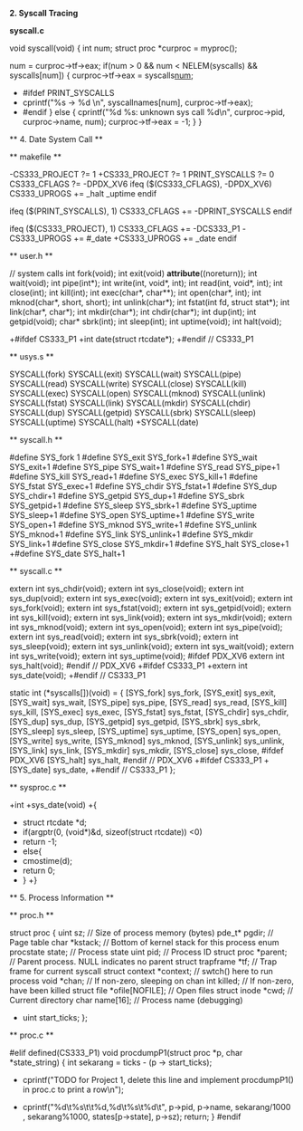 **2. Syscall Tracing**

**syscall.c**

void
syscall(void)
{
  int num;
  struct proc *curproc = myproc();
  
  num = curproc->tf->eax;
  if(num > 0 && num < NELEM(syscalls) && syscalls[num]) {
    curproc->tf->eax = syscalls[num]();
+   #ifdef PRINT_SYSCALLS
+    cprintf("%s -> %d \n", syscallnames[num], curproc->tf->eax);
+   #endif
    } else {
    cprintf("%d %s: unknown sys call %d\n",
      curproc->pid, curproc->name, num);
      curproc->tf->eax = -1;
  }
}


** 4. Date System Call **

** makefile **

-CS333_PROJECT ?= 1
+CS333_PROJECT ?= 1
PRINT_SYSCALLS ?= 0
CS333_CFLAGS ?= -DPDX_XV6
ifeq ($(CS333_CFLAGS), -DPDX_XV6)
CS333_UPROGS +=	_halt _uptime
endif

ifeq ($(PRINT_SYSCALLS), 1)
CS333_CFLAGS += -DPRINT_SYSCALLS
endif

ifeq ($(CS333_PROJECT), 1)
CS333_CFLAGS += -DCS333_P1
-CS333_UPROGS += #_date
+CS333_UPROGS += _date
endif

** user.h **

// system calls
int fork(void);
int exit(void) __attribute__((noreturn));
int wait(void);
int pipe(int*);
int write(int, void*, int);
int read(int, void*, int);
int close(int);
int kill(int);
int exec(char*, char**);
int open(char*, int);
int mknod(char*, short, short);
int unlink(char*);
int fstat(int fd, struct stat*);
int link(char*, char*);
int mkdir(char*);
int chdir(char*);
int dup(int);
int getpid(void);
char* sbrk(int);
int sleep(int);
int uptime(void);
int halt(void);

+#ifdef CS333_P1
+int date(struct rtcdate*);
+#endif // CS333_P1

** usys.s **

SYSCALL(fork)
SYSCALL(exit)
SYSCALL(wait)
SYSCALL(pipe)
SYSCALL(read)
SYSCALL(write)
SYSCALL(close)
SYSCALL(kill)
SYSCALL(exec)
SYSCALL(open)
SYSCALL(mknod)
SYSCALL(unlink)
SYSCALL(fstat)
SYSCALL(link)
SYSCALL(mkdir)
SYSCALL(chdir)
SYSCALL(dup)
SYSCALL(getpid)
SYSCALL(sbrk)
SYSCALL(sleep)
SYSCALL(uptime)
SYSCALL(halt)
+SYSCALL(date)

** syscall.h **

#define SYS_fork    1
#define SYS_exit    SYS_fork+1
#define SYS_wait    SYS_exit+1
#define SYS_pipe    SYS_wait+1
#define SYS_read    SYS_pipe+1
#define SYS_kill    SYS_read+1
#define SYS_exec    SYS_kill+1
#define SYS_fstat   SYS_exec+1
#define SYS_chdir   SYS_fstat+1
#define SYS_dup     SYS_chdir+1
#define SYS_getpid  SYS_dup+1
#define SYS_sbrk    SYS_getpid+1
#define SYS_sleep   SYS_sbrk+1
#define SYS_uptime  SYS_sleep+1
#define SYS_open    SYS_uptime+1
#define SYS_write   SYS_open+1
#define SYS_mknod   SYS_write+1
#define SYS_unlink  SYS_mknod+1
#define SYS_link    SYS_unlink+1
#define SYS_mkdir   SYS_link+1
#define SYS_close   SYS_mkdir+1
#define SYS_halt    SYS_close+1
+#define SYS_date    SYS_halt+1

** syscall.c **

extern int sys_chdir(void);
extern int sys_close(void);
extern int sys_dup(void);
extern int sys_exec(void);
extern int sys_exit(void);
extern int sys_fork(void);
extern int sys_fstat(void);
extern int sys_getpid(void);
extern int sys_kill(void);
extern int sys_link(void);
extern int sys_mkdir(void);
extern int sys_mknod(void);
extern int sys_open(void);
extern int sys_pipe(void);
extern int sys_read(void);
extern int sys_sbrk(void);
extern int sys_sleep(void);
extern int sys_unlink(void);
extern int sys_wait(void);
extern int sys_write(void);
extern int sys_uptime(void);
#ifdef PDX_XV6
extern int sys_halt(void);
#endif // PDX_XV6
+#ifdef CS333_P1
+extern int sys_date(void);
+#endif // CS333_P1

static int (*syscalls[])(void) = {
[SYS_fork]    sys_fork,
[SYS_exit]    sys_exit,
[SYS_wait]    sys_wait,
[SYS_pipe]    sys_pipe,
[SYS_read]    sys_read,
[SYS_kill]    sys_kill,
[SYS_exec]    sys_exec,
[SYS_fstat]   sys_fstat,
[SYS_chdir]   sys_chdir,
[SYS_dup]     sys_dup,
[SYS_getpid]  sys_getpid,
[SYS_sbrk]    sys_sbrk,
[SYS_sleep]   sys_sleep,
[SYS_uptime]  sys_uptime,
[SYS_open]    sys_open,
[SYS_write]   sys_write,
[SYS_mknod]   sys_mknod,
[SYS_unlink]  sys_unlink,
[SYS_link]    sys_link,
[SYS_mkdir]   sys_mkdir,
[SYS_close]   sys_close,
#ifdef PDX_XV6
[SYS_halt]    sys_halt,
#endif // PDX_XV6
+#ifdef CS333_P1
+[SYS_date]    sys_date,
+#endif // CS333_P1
};

** sysproc.c **

+int
+sys_date(void)
+{
+  struct rtcdate *d;
+  if(argptr(0, (void*)&d, sizeof(struct rtcdate)) <0)
+    return -1;
+  else{
+    cmostime(d);
+    return 0;
+  }
+}

** 5. Process Information **

** proc.h **

struct proc {
  uint sz;                     // Size of process memory (bytes)
  pde_t* pgdir;                // Page table
  char *kstack;                // Bottom of kernel stack for this process
  enum procstate state;        // Process state
  uint pid;                    // Process ID
  struct proc *parent;         // Parent process. NULL indicates no parent
  struct trapframe *tf;        // Trap frame for current syscall
  struct context *context;     // swtch() here to run process
  void *chan;                  // If non-zero, sleeping on chan
  int killed;                  // If non-zero, have been killed
  struct file *ofile[NOFILE];  // Open files
  struct inode *cwd;           // Current directory
  char name[16];               // Process name (debugging)
+  uint start_ticks;
};

** proc.c **

#elif defined(CS333_P1)
void
procdumpP1(struct proc *p, char *state_string)
{
  int sekarang = ticks - (p -> start_ticks);
-  cprintf("TODO for Project 1, delete this line and implement procdumpP1() in proc.c to print a row\n");
+  cprintf("%d\t%s\t\t%d,%d\t%s\t%d\t", p->pid, p->name, sekarang/1000 , sekarang%1000, states[p->state], p->sz);
  return;
}
#endif
